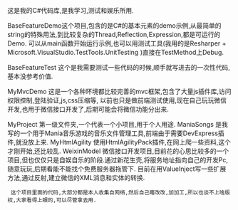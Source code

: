   这是我的C#代码库,是我学习,测试和娱乐所用.
  
  BaseFeatureDemo这个项目,包含的是C#的基本元素的demo示例,从最简单的string的特殊用法,到比较复杂的Thread,Reflection,Expression,都是可运行的Demo. 可以从main函数开始运行示例,也可以用测试工具(我用的是Resharper + Microsoft.VisualStudio.TestTools.UnitTesting )直接在TestMethod上Debug.
  
  BaseFeatureTest 这个是我需要测试一些代码的时候,顺手就写进去的一次性代码,基本没参考价值.
  
  MyMvcDemo  这是一个各种环境都比较完善的mvc框架,包含了大量js插件库,访问权限控制,登陆验证,js,css压缩等, 以前也只是做前端测试使用,现在自己玩玩微信开发,也用于微信接口开发了,后期可能会将微信功能分出来.
  
  MyProject  第一级文件夹,一个代表一个小项目,用于个人用途.
     ManiaSongs 是我写的一个用于Mania音乐游戏的音乐文件管理工具,前端由于需要DevExpress插件,就没放上来.
     MyHtmlAgility 使用HtmlAgilityPack插件,在网上爬一些资料,这个才刚开始,还比较乱.
     WeixinModel  微信接口开发项目,目前花的心思比较多的一个项目,但也仅仅只是自娱自乐的阶段.通过新花生壳,将服务地址指向自己的开发Pc,随意玩玩,后期看能不能找个免费服务器拖管下. 目前在用ValueInject写一些扩展方法,通过反射,建立微信的XML消息和实体的转换.
     
     
     
     这个项目里面的代码,大部分都是本人收集自网络,然后自己瞎改改,加加工,所以也谈不上啥版权,大家看得上眼的,可以尽管拿去用.
